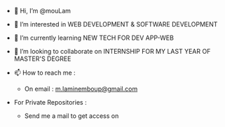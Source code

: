 - 👋 Hi, I’m @mouLam
- 👀 I’m interested in WEB DEVELOPMENT & SOFTWARE DEVELOPMENT
- 🌱 I’m currently learning NEW TECH FOR DEV APP-WEB
- 💞️ I’m looking to collaborate on INTERNSHIP FOR MY LAST YEAR OF MASTER'S DEGREE
- 📫 How to reach me : 
  - On email : m.laminemboup@gmail.com

- For Private Repositories : 
  - Send me a mail to get access on 

<!---
mouLam/mouLam is a ✨ special ✨ repository because its `README.md` (this file) appears on your GitHub profile.
You can click the Preview link to take a look at your changes.
--->
